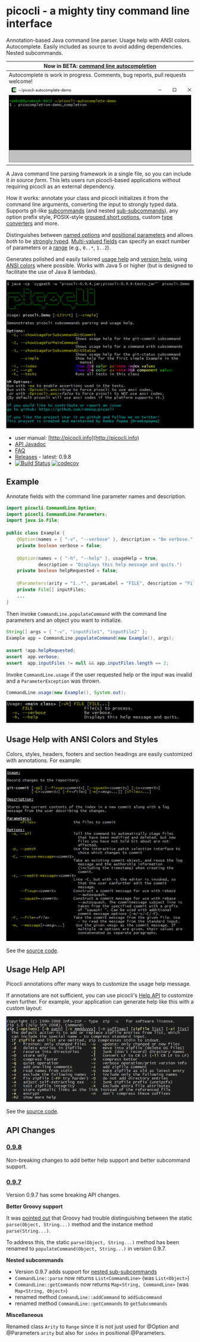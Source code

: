 # picocli - a mighty tiny command line interface

Annotation-based Java command line parser. Usage help with ANSI colors. Autocomplete. Easily included as source to avoid adding dependencies. Nested subcommands.

|Now in BETA: [command line autocompletion](http://picocli.info/1.0.0-SNAPSHOT/autocomplete.html)|
|----|
|Autocomplete is work in progress. Comments, bug reports, pull requests welcome!
![Autocompletion demo animation](docs/images/picocli-autocompletion-demo.gif?raw=true)|

A Java command line parsing framework in a single file, so you can include it _in source form_.
This lets users run picocli-based applications without requiring picocli as an external dependency.

How it works: annotate your class and picocli initializes it from the command line arguments,
converting the input to strongly typed data. Supports git-like [subcommands](http://picocli.info/#_subcommands)
(and nested [sub-subcommands](http://picocli.info/#_nested_sub_subcommands)),
any option prefix style, POSIX-style [grouped short options](http://picocli.info/#_short_options),
custom [type converters](http://picocli.info/#_custom_type_converters) and more.

Distinguishes between [named options](http://picocli.info/#_options) and
[positional parameters](http://picocli.info/#_positional_parameters) and allows _both_ to be 
[strongly typed](http://picocli.info/#_strongly_typed_everything).
[Multi-valued fields](http://picocli.info/#_multiple_values) can specify 
an exact number of parameters or a [range](http://picocli.info/#_arity) (e.g., `0..*`, `1..2`).

Generates polished and easily tailored [usage help](http://picocli.info/#_usage_help)
and  [version help](http://picocli.info/#_version_help),
using [ANSI colors](http://picocli.info/#_ansi_colors_and_styles) where possible.
Works with Java 5 or higher (but is designed to facilitate the use of Java 8 lambdas).

<a id="picocli_demo"></a>
![Picocli Demo help message with ANSI colors](docs/images/picocli.Demo.png?raw=true)

* user manual: [http://picocli.info](http://picocli.info)
* [API Javadoc](http://picocli.info/apidocs/)
* [FAQ](https://github.com/remkop/picocli/wiki/FAQ)
* [Releases](https://github.com/remkop/picocli/releases) - latest: 0.9.8
* [![Build Status](https://travis-ci.org/remkop/picocli.svg?branch=master)](https://travis-ci.org/remkop/picocli) 
[![codecov](https://codecov.io/gh/remkop/picocli/branch/master/graph/badge.svg)](https://codecov.io/gh/remkop/picocli)


## Example

Annotate fields with the command line parameter names and description.

```java
import picocli.CommandLine.Option;
import picocli.CommandLine.Parameters;
import java.io.File;

public class Example {
    @Option(names = { "-v", "--verbose" }, description = "Be verbose.")
    private boolean verbose = false;

    @Option(names = { "-h", "--help" }, usageHelp = true,
            description = "Displays this help message and quits.")
    private boolean helpRequested = false;

    @Parameters(arity = "1..*", paramLabel = "FILE", description = "File(s) to process.")
    private File[] inputFiles;
    ...
}
```

Then invoke `CommandLine.populateCommand` with the command line parameters and an object you want to initialize.

```java
String[] args = { "-v", "inputFile1", "inputFile2" };
Example app = CommandLine.populateCommand(new Example(), args);

assert !app.helpRequested;
assert  app.verbose;
assert  app.inputFiles != null && app.inputFiles.length == 2;
```

Invoke `CommandLine.usage` if the user requested help or the input was invalid and a `ParameterException` was thrown.

```java
CommandLine.usage(new Example(), System.out);
```

![Usage help message with ANSI colors](docs/images/ExampleUsageANSI.png?raw=true)

## Usage Help with ANSI Colors and Styles

Colors, styles, headers, footers and section headings are easily customized with annotations.
For example:

![Longer help message with ANSI colors](docs/images/UsageHelpWithStyle.png?raw=true)

See the [source code](https://github.com/remkop/picocli/blob/v0.9.4/src/test/java/picocli/Demo.java#L337). 



## Usage Help API

Picocli annotations offer many ways to customize the usage help message.

If annotations are not sufficient, you can use picocli's [Help API](http://picocli.info/#_usage_help_api) to customize even further.
For example, your application can generate help like this with a custom layout:

![Usage help message with two options per row](docs/images/UsageHelpWithCustomLayout.png?raw=true)

See the [source code](https://github.com/remkop/picocli/blob/master/src/test/java/picocli/CustomLayoutDemo.java#L61).

## API Changes

### [0.9.8](https://github.com/remkop/picocli/releases/tag/v0.9.8)
Non-breaking changes to add better help support and better subcommand support.

### [0.9.7](https://github.com/remkop/picocli/releases/tag/v0.9.7)
Version 0.9.7 has some breaking API changes.

**Better Groovy support**

It was [pointed out](https://github.com/remkop/picocli/issues/135) that Groovy had trouble distinguishing between
the static `parse(Object, String...)` method and the instance method `parse(String...)`.

To address this, the static `parse(Object, String...)` method has been renamed
to `populateCommand(Object, String...)` in  version 0.9.7.

**Nested subcommands**

* Version 0.9.7 adds support for [nested sub-subcommands](https://github.com/remkop/picocli/issues/127)
* `CommandLine::parse` now returns `List<CommandLine>` (was `List<Object>`)
* `CommandLine::getCommands` now returns `Map<String, CommandLine>` (was `Map<String, Object>`)
* renamed method `CommandLine::addCommand` to `addSubcommand`
* renamed method `CommandLine::getCommands` to `getSubcommands`

**Miscellaneous**

Renamed class `Arity` to `Range` since it is not just used for @Option and @Parameters `arity` but also for `index` in positional @Parameters.